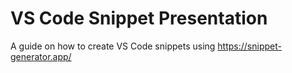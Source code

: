 # VS Code Snippet Presentation

A guide on how to create VS Code snippets using https://snippet-generator.app/